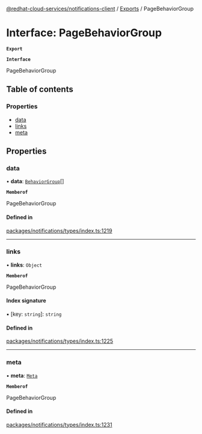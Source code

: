 [@redhat-cloud-services/notifications-client](../README.md) / [Exports](../modules.md) / PageBehaviorGroup

# Interface: PageBehaviorGroup

**`Export`**

**`Interface`**

PageBehaviorGroup

## Table of contents

### Properties

- [data](PageBehaviorGroup.md#data)
- [links](PageBehaviorGroup.md#links)
- [meta](PageBehaviorGroup.md#meta)

## Properties

### data

• **data**: [`BehaviorGroup`](BehaviorGroup.md)[]

**`Memberof`**

PageBehaviorGroup

#### Defined in

[packages/notifications/types/index.ts:1219](https://github.com/RedHatInsights/javascript-clients/blob/master/packages/notifications/types/index.ts#L1219)

___

### links

• **links**: `Object`

**`Memberof`**

PageBehaviorGroup

#### Index signature

▪ [key: `string`]: `string`

#### Defined in

[packages/notifications/types/index.ts:1225](https://github.com/RedHatInsights/javascript-clients/blob/master/packages/notifications/types/index.ts#L1225)

___

### meta

• **meta**: [`Meta`](Meta.md)

**`Memberof`**

PageBehaviorGroup

#### Defined in

[packages/notifications/types/index.ts:1231](https://github.com/RedHatInsights/javascript-clients/blob/master/packages/notifications/types/index.ts#L1231)
